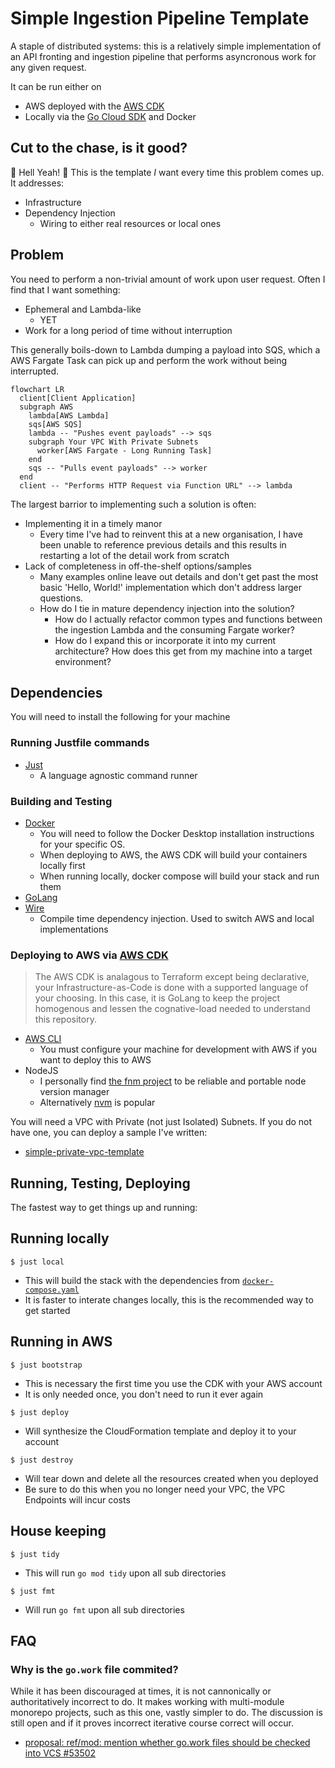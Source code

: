 # Simple Ingestion Pipeline Template

A staple of distributed systems: this is a relatively simple
implementation of an API fronting and ingestion pipeline that
performs asyncronous work for any given request.

It can be run either on
  * AWS deployed with the [AWS CDK](https://aws.amazon.com/cdk/)
  * Locally via the [Go Cloud SDK](https://gocloud.dev/) and Docker

## Cut to the chase, is it good?
🦄 Hell Yeah! 🚀
This is the template *I* want every time this problem comes up. It addresses:
* Infrastructure
* Dependency Injection
  * Wiring to either real resources or local ones

## Problem

You need to perform a non-trivial amount of work upon user request.
Often I find that I want something:
  * Ephemeral and Lambda-like
    * YET
  * Work for a long period of time without interruption

This generally boils-down to Lambda dumping a payload into SQS, which a
AWS Fargate Task can pick up and perform the work without being interrupted.

```mermaid
flowchart LR
  client[Client Application]
  subgraph AWS
    lambda[AWS Lambda]
    sqs[AWS SQS]
    lambda -- "Pushes event payloads" --> sqs
    subgraph Your VPC With Private Subnets
      worker[AWS Fargate - Long Running Task]
    end
    sqs -- "Pulls event payloads" --> worker
  end
  client -- "Performs HTTP Request via Function URL" --> lambda
```

The largest barrior to implementing such a solution is often:
 * Implementing it in a timely manor
   * Every time I've had to reinvent this at a new organisation,
     I have been unable to reference previous details and this results
     in restarting a lot of the detail work from scratch
 * Lack of completeness in off-the-shelf options/samples
   * Many examples online leave out details and don't get past the
     most basic 'Hello, World!' implementation which don't address
     larger questions.
   * How do I tie in mature dependency injection into the solution?
      * How do I actually refactor common types and functions between the
        ingestion Lambda and the consuming Fargate worker?
      * How do I expand this or incorporate it into my current architecture?
        How does this get from my machine into a target environment?

## Dependencies
You will need to install the following for your machine

### Running Justfile commands
- [Just](https://github.com/casey/just)
  - A language agnostic command runner


### Building and Testing
- [Docker](https://docs.docker.com/desktop/)
  - You will need to follow the Docker Desktop installation instructions
    for your specific OS.
  - When deploying to AWS, the AWS CDK will build your containers locally first
  - When running locally, docker compose will build your stack and run them
- [GoLang](https://go.dev/doc/install)
- [Wire](https://github.com/google/wire)
  - Compile time dependency injection. Used to switch AWS and local implementations

### Deploying to AWS via [AWS CDK](https://aws.amazon.com/cdk/)

> The AWS CDK is analagous to Terraform except being declarative,
> your Infrastructure-as-Code is done with a supported language of
> your choosing. In this case, it is GoLang to keep the project
> homogenous and lessen the cognative-load needed to understand
> this repository.

- [AWS CLI](https://docs.aws.amazon.com/cli/latest/userguide/getting-started-install.html)
  - You must configure your machine for development with AWS if you want to deploy this to AWS
- NodeJS
  - I personally find [the fnm project](https://github.com/Schniz/fnm) to be reliable and portable node version manager
  - Alternatively [nvm](https://github.com/nvm-sh/nvm) is popular

You will need a VPC with Private (not just Isolated) Subnets. If you do not have
one, you can deploy a sample I've written:
 - [simple-private-vpc-template](https://github.com/niko-dunixi/simple-private-vpc-template)

## Running, Testing, Deploying

The fastest way to get things up and running:

## Running locally

`$ just local`
 * This will build the stack with the dependencies from [`docker-compose.yaml`](./docker-compose.yaml)
 * It is faster to interate changes locally, this is the recommended way to get started

## Running in AWS

`$ just bootstrap`
 * This is necessary the first time you use the CDK with your AWS account
 * It is only needed once, you don't need to run it ever again

`$ just deploy`
 * Will synthesize the CloudFormation template and deploy it to your account

`$ just destroy`
 * Will tear down and delete all the resources created when you deployed
 * Be sure to do this when you no longer need your VPC, the VPC Endpoints will incur costs


## House keeping

`$ just tidy`
 * This will run `go mod tidy` upon all sub directories

`$ just fmt`
 * Will run `go fmt` upon all sub directories

## FAQ

### Why is the `go.work` file commited?

While it has been discouraged at times, it is not
cannonically or authoritatively incorrect to do.
It makes working with multi-module monorepo projects,
such as this one, vastly simpler to do. The discussion
is still open and if it proves incorrect iterative
course correct will occur.
- [proposal: ref/mod: mention whether go.work files should be checked into VCS #53502](https://github.com/golang/go/issues/53502#issuecomment-1204134618)